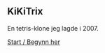 ﻿## KiKiTrix

En tetris-klone jeg lagde i 2007.

[Start / Begynn her](https://djnedrelid.github.io/kikitrix/)